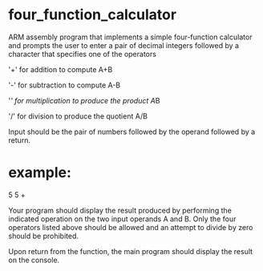 # four_function_calculator
ARM assembly program that implements a simple four-function calculator and prompts the user to enter a pair of decimal integers followed by a character that specifies one of the operators

'+' for addition to compute A+B

'-' for subtraction to compute A-B

'*' for multiplication to produce the product A*B

'/' for division to produce the quotient A/B

Input should be the pair of numbers followed by the operand followed by a return.

# example:
5 5 +

Your program should display the result produced by performing the indicated operation on the two input operands A and B. Only the four operators listed above should be allowed and an attempt to divide by zero should be prohibited.

Upon return from the function, the main program should display the result on the console.

